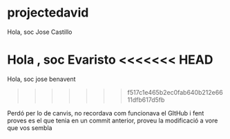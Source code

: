 # projectedavid

Hola, soc Jose Castillo

Hola , soc Evaristo
<<<<<<< HEAD
=======

Hola, soc jose benavent
>>>>>>> f517c1e465b2ec0fab640b212e6611dfb617d5fb

Perdó per lo de canvis, no recordava com funcionava el GItHub i fent proves es el que tenia en un commit anterior,
proveu la modificació a vore que vos sembla
